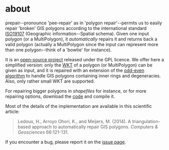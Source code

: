 
<div class="page-header">
    <h1>about</h1>
</div>

prepair--pronounce 'pee-repair' as in 'polygon repair'--permits us to easily repair 'broken' GIS polygons according to the international standard [ISO19107](http://www.iso.org/iso/catalogue_detail.htm?csnumber=26012) (Geographic information--Spatial schema). Given one input polygon (or a MultiPolygon), it *automatically* repairs it and returns back a valid polygon (actually a MultiPolygon since the input can represent more than one polygon--think of a 'bowtie' for instance).

It is an [open-source project](https://github.com/tudelft3d/prepair) released under the GPL licence. We offer here a simplified version: only the [WKT](http://en.wikipedia.org/wiki/Well-known_text) of a polygon (or MultiPolygon) can be given as input, and it is repaired with an extension of the [odd-even algorithm](https://en.wikipedia.org/wiki/Even-odd_rule) to handle GIS polygons containing inner rings and degeneracies. Also, only rather small WKT are supported.

For repairing bigger polygons in *shapefiles* for instance, or for more repairing options, download the [code](https://github.com/tudelft3d/prepair) and compile it. 

Most of the details of the implementation are available in this scientific article:

> Ledoux, H., Arroyo Ohori, K., and Meijers, M. (2014). A triangulation-based approach to automatically repair GIS polygons. *Computers & Geosciences* 66:121-131. <a href="http://dx.doi.org/10.1016/j.cageo.2014.01.009"><i class="fa fa-external-link"></i></a> <a href="http://3dgeoinfo.bk.tudelft.nl/hledoux/pdfs/14cgeo_prepair.pdf"><i class="fa fa-file-pdf-o"></i></a>

If you encounter a bug, please report it on the [issue page](https://github.com/tudelft3d/prepair/issues). 
